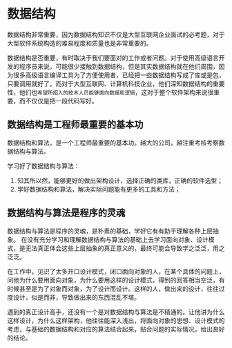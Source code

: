 # 数据结构

数据结构非常重要，因为数据结构知识不仅是大型互联网企业面试的必考题，对于大型软件系统构造的难易程度和质量也是非常重要的。

数据结构是否重要，有时取决于我们要面对的工作或者问题。对于使用高级语言开发的程序员来说，可能很少接触到数据结构，但是其实数据结构就在他们周围，因为很多高级语言编译工具为了方便使用者，已经把一些数据结构写成了库或是包，只要调用就好了。而对于大型互联网、计算机科技企业，他们深知数据结构的重要性，他们也`希望所招入的技术人员能够面向数据和逻辑`，这对于整个软件架构来说很重要，而不仅仅是把一段代码写好。

## 数据结构是工程师最重要的基本功

数据结构和算法，是一个工程师最重要的基本功。越大的公司，越注重考核考察数据结构与算法。

学习好了数据结构与算法：

1. 知其所以然，能够更好的做出架构设计，选择正确的类库，正确的软件选型；
2. 学好数据结构和算法，解决实际问题能有更多的工具和方法；

## 数据结构与算法是程序的灵魂

数据结构与算法是程序的灵魂，是朴素的基础，学好它有有助于理解各种上层抽象。
在没有充分学习和理解数据结构与算法的基础上去学习面向对象、设计模式，是无法真正体会这些上层抽象的真正意义的，最终可能会导致学之泛泛，用之泛泛。

在工作中，见识了太多开口设计模式，闭口面向对象的人，在某个具体的问题上，问他为什么要用面向对象，为什么要用这样的设计模式，得到的回答相当空泛，有时候甚至是为了对象而对象，为了设计而设计。这样的人，做出来的设计，往往过度设计，似是而非，导致做出来的东西混乱不堪。

遇到的真正设计高手，还没有一个是对数据结构与算法是不精通的。让他讲为什么这样设计，为什么这样架构，他往往能深入浅出，将面向对象的思想、设计模式的考虑，与基础的数据结构和对应的算法结合起来，贴合问题的实际情况，给出良好的结论。